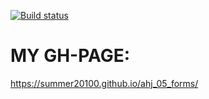 [![Build status](https://ci.appveyor.com/api/projects/status/dau8ayj5udmvj8vu/branch/main?svg=true)](https://ci.appveyor.com/project/Summer20100/ahj-05-forms/branch/main)

# MY GH-PAGE:

 https://summer20100.github.io/ahj_05_forms/